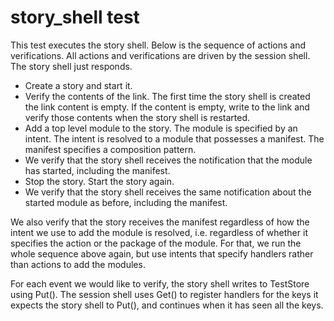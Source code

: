 # story_shell test

This test executes the story shell. Below is the sequence of actions and
verifications. All actions and verifications are driven by the session shell. The
story shell just responds.

* Create a story and start it.
* Verify the contents of the link. The first time the story shell is created the
  link content is empty. If the content is empty, write to the link and verify
  those contents when the story shell is restarted.
* Add a top level module to the story. The module is specified by an intent. The
  intent is resolved to a module that possesses a manifest. The manifest
  specifies a composition pattern.
* We verify that the story shell receives the notification that the module has
  started, including the manifest.
* Stop the story. Start the story again.
* We verify that the story shell receives the same notification about the
  started module as before, including the manifest.

We also verify that the story receives the manifest regardless of how the intent
we use to add the module is resolved, i.e. regardless of whether it specifies
the action or the package of the module. For that, we run the whole sequence
above again, but use intents that specify handlers rather than actions to add
the modules.

For each event we would like to verify, the story shell writes to TestStore
using Put(). The session shell uses Get() to register handlers for the keys it
expects the story shell to Put(), and continues when it has seen all the keys.

